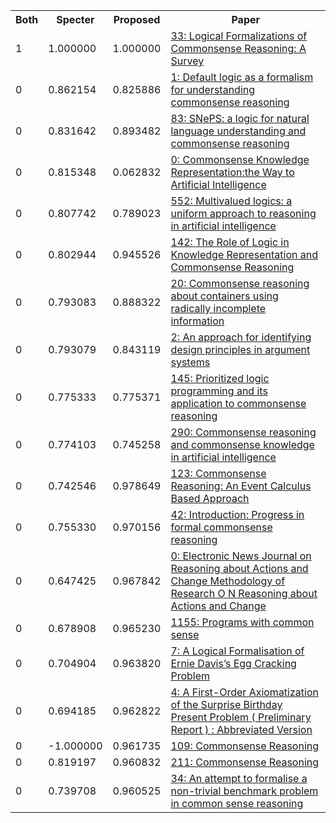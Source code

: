 <html><table><tr>
<th>Both</th>
<th>Specter</th>
<th>Proposed</th>
<th>Paper</th>
</tr>
<tr>
<td>1</td>
<td>1.000000</td>
<td>1.000000</td>
<td><a href="https://www.semanticscholar.org/paper/560190715c762b034ddb0e36ee1484c38211c847">33: Logical Formalizations of Commonsense Reasoning: A Survey</a></td>
</tr>
<tr>
<td>0</td>
<td>0.862154</td>
<td>0.825886</td>
<td><a href="https://www.semanticscholar.org/paper/77919c6eac109aeaa2cd2f5a8a6e356b046c7900">1: Default logic as a formalism for understanding commonsense reasoning</a></td>
</tr>
<tr>
<td>0</td>
<td>0.831642</td>
<td>0.893482</td>
<td><a href="https://www.semanticscholar.org/paper/d549be1af36e6dc957b53dc7c24247c9e4e03b3d">83: SNePS: a logic for natural language understanding and commonsense reasoning</a></td>
</tr>
<tr>
<td>0</td>
<td>0.815348</td>
<td>0.062832</td>
<td><a href="https://www.semanticscholar.org/paper/9ca9a46b34953fcdad80d9e12d4165a3dfdeea2c">0: Commonsense Knowledge Representation:the Way to Artificial Intelligence</a></td>
</tr>
<tr>
<td>0</td>
<td>0.807742</td>
<td>0.789023</td>
<td><a href="https://www.semanticscholar.org/paper/b3d7371522a7a68137df2cb005ca9683f3436bd7">552: Multivalued logics: a uniform approach to reasoning in artificial intelligence</a></td>
</tr>
<tr>
<td>0</td>
<td>0.802944</td>
<td>0.945526</td>
<td><a href="https://www.semanticscholar.org/paper/b7436c9593e6f8cda7a1b32e1f2ec2f7b6f04145">142: The Role of Logic in Knowledge Representation and Commonsense Reasoning</a></td>
</tr>
<tr>
<td>0</td>
<td>0.793083</td>
<td>0.888322</td>
<td><a href="https://www.semanticscholar.org/paper/e7a8e4288605ec3e88690dca57448995c39ba947">20: Commonsense reasoning about containers using radically incomplete information</a></td>
</tr>
<tr>
<td>0</td>
<td>0.793079</td>
<td>0.843119</td>
<td><a href="https://www.semanticscholar.org/paper/482ea7591d22ba21e3c57e8070b038f5e77e3599">2: An approach for identifying design principles in argument systems</a></td>
</tr>
<tr>
<td>0</td>
<td>0.775333</td>
<td>0.775371</td>
<td><a href="https://www.semanticscholar.org/paper/e325344a2ec01bce101367167679ff1c51335252">145: Prioritized logic programming and its application to commonsense reasoning</a></td>
</tr>
<tr>
<td>0</td>
<td>0.774103</td>
<td>0.745258</td>
<td><a href="https://www.semanticscholar.org/paper/9a522bdd86531839ff292d096e0c4050b787de02">290: Commonsense reasoning and commonsense knowledge in artificial intelligence</a></td>
</tr>
<tr>
<td>0</td>
<td>0.742546</td>
<td>0.978649</td>
<td><a href="https://www.semanticscholar.org/paper/6b2d6c213da6c8e4190f60d51a5fbcaaf1f4962c">123: Commonsense Reasoning: An Event Calculus Based Approach</a></td>
</tr>
<tr>
<td>0</td>
<td>0.755330</td>
<td>0.970156</td>
<td><a href="https://www.semanticscholar.org/paper/87bb01056b3523043ecd213033eef71689da54de">42: Introduction: Progress in formal commonsense reasoning</a></td>
</tr>
<tr>
<td>0</td>
<td>0.647425</td>
<td>0.967842</td>
<td><a href="https://www.semanticscholar.org/paper/f32974220f733fea561641c919826f23081b8751">0: Electronic News Journal on Reasoning about Actions and Change Methodology of Research O N Reasoning about Actions and Change</a></td>
</tr>
<tr>
<td>0</td>
<td>0.678908</td>
<td>0.965230</td>
<td><a href="https://www.semanticscholar.org/paper/494aedf82da4755badc1fe74e4d21cf5fc029e9d">1155: Programs with common sense</a></td>
</tr>
<tr>
<td>0</td>
<td>0.704904</td>
<td>0.963820</td>
<td><a href="https://www.semanticscholar.org/paper/aa14b8e94aa85933f90053e82f30f6746d9c0138">7: A Logical Formalisation of Ernie Davis’s Egg Cracking Problem</a></td>
</tr>
<tr>
<td>0</td>
<td>0.694185</td>
<td>0.962822</td>
<td><a href="https://www.semanticscholar.org/paper/3c7160010d4315efcd074b0981032e0d177c7bba">4: A First-Order Axiomatization of the Surprise Birthday Present Problem ( Preliminary Report ) : Abbreviated Version</a></td>
</tr>
<tr>
<td>0</td>
<td>-1.000000</td>
<td>0.961735</td>
<td><a href="https://www.semanticscholar.org/paper/0a3386d707f1ca196fb19b49a79d68b0ac940736">109: Commonsense Reasoning</a></td>
</tr>
<tr>
<td>0</td>
<td>0.819197</td>
<td>0.960832</td>
<td><a href="https://www.semanticscholar.org/paper/615d8a1f198fb508c84276d372909f554e375445">211: Commonsense Reasoning</a></td>
</tr>
<tr>
<td>0</td>
<td>0.739708</td>
<td>0.960525</td>
<td><a href="https://www.semanticscholar.org/paper/3ac9b13804581e79776d310967e4318437ddd374">34: An attempt to formalise a non-trivial benchmark problem in common sense reasoning</a></td>
</tr>
</table></html>
